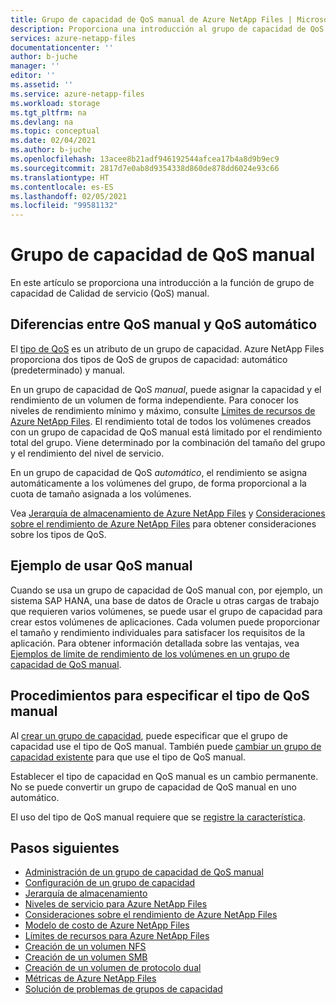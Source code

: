 ```yaml
---
title: Grupo de capacidad de QoS manual de Azure NetApp Files | Microsoft Docs
description: Proporciona una introducción al grupo de capacidad de QoS manual y referencias para obtener información adicional.
services: azure-netapp-files
documentationcenter: ''
author: b-juche
manager: ''
editor: ''
ms.assetid: ''
ms.service: azure-netapp-files
ms.workload: storage
ms.tgt_pltfrm: na
ms.devlang: na
ms.topic: conceptual
ms.date: 02/04/2021
ms.author: b-juche
ms.openlocfilehash: 13acee8b21adf946192544afcea17b4a8d9b9ec9
ms.sourcegitcommit: 2817d7e0ab8d9354338d860de878dd6024e93c66
ms.translationtype: HT
ms.contentlocale: es-ES
ms.lasthandoff: 02/05/2021
ms.locfileid: "99581132"
---
```

# <a name="manual-qos-capacity-pool"></a>Grupo de capacidad de QoS manual

En este artículo se proporciona una introducción a la función de grupo de capacidad de Calidad de servicio (QoS) manual.

## <a name="how-manual-qos-differs-from-auto-qos"></a>Diferencias entre QoS manual y QoS automático

El [tipo de QoS](azure-netapp-files-understand-storage-hierarchy.md#qos_types) es un atributo de un grupo de capacidad. Azure NetApp Files proporciona dos tipos de QoS de grupos de capacidad: automático (predeterminado) y manual.  

En un grupo de capacidad de QoS *manual*, puede asignar la capacidad y el rendimiento de un volumen de forma independiente. Para conocer los niveles de rendimiento mínimo y máximo, consulte [Límites de recursos de Azure NetApp Files](azure-netapp-files-resource-limits.md#resource-limits). El rendimiento total de todos los volúmenes creados con un grupo de capacidad de QoS manual está limitado por el rendimiento total del grupo. Viene determinado por la combinación del tamaño del grupo y el rendimiento del nivel de servicio. 

En un grupo de capacidad de QoS *automático*, el rendimiento se asigna automáticamente a los volúmenes del grupo, de forma proporcional a la cuota de tamaño asignada a los volúmenes.  

Vea [Jerarquía de almacenamiento de Azure NetApp Files](azure-netapp-files-understand-storage-hierarchy.md) y [Consideraciones sobre el rendimiento de Azure NetApp Files](azure-netapp-files-performance-considerations.md) para obtener consideraciones sobre los tipos de QoS.

## <a name="example-of-using-manual-qos"></a>Ejemplo de usar QoS manual

Cuando se usa un grupo de capacidad de QoS manual con, por ejemplo, un sistema SAP HANA, una base de datos de Oracle u otras cargas de trabajo que requieren varios volúmenes, se puede usar el grupo de capacidad para crear estos volúmenes de aplicaciones.  Cada volumen puede proporcionar el tamaño y rendimiento individuales para satisfacer los requisitos de la aplicación.  Para obtener información detallada sobre las ventajas, vea [Ejemplos de límite de rendimiento de los volúmenes en un grupo de capacidad de QoS manual](azure-netapp-files-service-levels.md#throughput-limit-examples-of-volumes-in-a-manual-qos-capacity-pool).  

## <a name="how-to-specify-the-manual-qos-type"></a>Procedimientos para especificar el tipo de QoS manual

Al [crear un grupo de capacidad](azure-netapp-files-set-up-capacity-pool.md), puede especificar que el grupo de capacidad use el tipo de QoS manual.  También puede [cambiar un grupo de capacidad existente](manage-manual-qos-capacity-pool.md#change-to-qos) para que use el tipo de QoS manual. 

Establecer el tipo de capacidad en QoS manual es un cambio permanente. No se puede convertir un grupo de capacidad de QoS manual en uno automático. 

El uso del tipo de QoS manual requiere que se [registre la característica](manage-manual-qos-capacity-pool.md#register-the-feature).  

## <a name="next-steps"></a>Pasos siguientes

* [Administración de un grupo de capacidad de QoS manual](manage-manual-qos-capacity-pool.md)
* [Configuración de un grupo de capacidad](azure-netapp-files-set-up-capacity-pool.md)
* [Jerarquía de almacenamiento](azure-netapp-files-understand-storage-hierarchy.md) 
* [Niveles de servicio para Azure NetApp Files](azure-netapp-files-service-levels.md)
* [Consideraciones sobre el rendimiento de Azure NetApp Files](azure-netapp-files-performance-considerations.md)
* [Modelo de costo de Azure NetApp Files](azure-netapp-files-cost-model.md)
* [Límites de recursos para Azure NetApp Files](azure-netapp-files-resource-limits.md)
* [Creación de un volumen NFS](azure-netapp-files-create-volumes.md)
* [Creación de un volumen SMB](azure-netapp-files-create-volumes-smb.md)
* [Creación de un volumen de protocolo dual](create-volumes-dual-protocol.md)
* [Métricas de Azure NetApp Files](azure-netapp-files-metrics.md)
* [Solución de problemas de grupos de capacidad](troubleshoot-capacity-pools.md)
